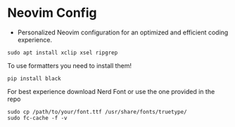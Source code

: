 # Neovim Config

- Personalized Neovim configuration for an optimized and efficient coding experience.

```
sudo apt install xclip xsel ripgrep
```
To use formatters you need to install them!
```
pip install black
```
For best experience download Nerd Font or use the one provided in the repo
```
sudo cp /path/to/your/font.ttf /usr/share/fonts/truetype/
sudo fc-cache -f -v
```
